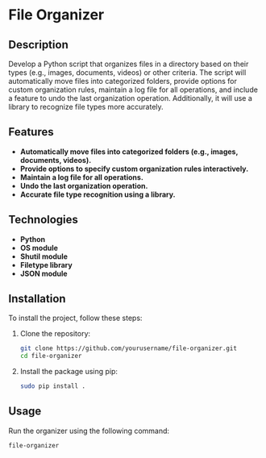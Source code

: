 # File Organizer

## Description

Develop a Python script that organizes files in a directory based on their types (e.g., images, documents, videos) or other criteria. The script will automatically move files into categorized folders, provide options for custom organization rules, maintain a log file for all operations, and include a feature to undo the last organization operation. Additionally, it will use a library to recognize file types more accurately.

## Features

- **Automatically move files into categorized folders (e.g., images, documents, videos).**
- **Provide options to specify custom organization rules interactively.**
- **Maintain a log file for all operations.**
- **Undo the last organization operation.**
- **Accurate file type recognition using a library.**

## Technologies

- **Python**
- **OS module**
- **Shutil module**
- **Filetype library**
- **JSON module**

## Installation

To install the project, follow these steps:

1. Clone the repository:
    ```bash
    git clone https://github.com/yourusername/file-organizer.git
    cd file-organizer
    ```

2. Install the package using pip:
    ```bash
    sudo pip install .
    ```

## Usage

Run the organizer using the following command:

```bash
file-organizer

